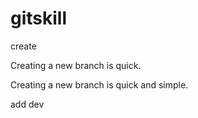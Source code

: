 # gitskill
create 

Creating a new branch is quick.

Creating a new branch is quick and simple.

add dev